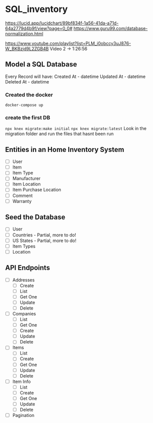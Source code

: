 # SQL_inventory

https://lucid.app/lucidchart/89bf834f-1a56-41da-a71d-64a2779d4b9f/view?page=0_0#
https://www.guru99.com/database-normalization.html

https://www.youtube.com/playlist?list=PLM_i0obccy3uJ876-W_BKBzjd9L2ZGB4B
Video 2 -> 1:26:56
## Model a SQL Database

Every Record will have:
Created At - datetime
Updated At - datetime
Deleted At - datetime


### Created the docker 
`docker-compose up`

### create the first DB

`npx knex migrate:make initial`
`npx knex migrate:latest` Look in the migration folder and run the files that hasnt been run



## Entities in an Home Inventory System

* [ ] User
* [ ] Item
* [ ] Item Type
* [ ] Manufacturer
* [ ] Item Location
* [ ] Item Purchase Location
* [ ] Comment
* [ ] Warranty

## Seed the Database

* [ ] User
* [ ] Countries - Partial, more to do!
* [ ] US States - Partial, more to do!
* [ ] Item Types
* [ ] Location

## API Endpoints

* [ ] Addresses
  * [ ] Create
  * [ ] List
  * [ ] Get One
  * [ ] Update
  * [ ] Delete
* [ ] Companies
  * [ ] List
  * [ ] Get One
  * [ ] Create
  * [ ] Update
  * [ ] Delete
* [ ] Items
  * [ ] List
  * [ ] Create
  * [ ] Get One
  * [ ] Update
  * [ ] Delete
* [ ] Item Info
  * [ ] List
  * [ ] Create
  * [ ] Get One
  * [ ] Update
  * [ ] Delete
* [ ] Pagination
